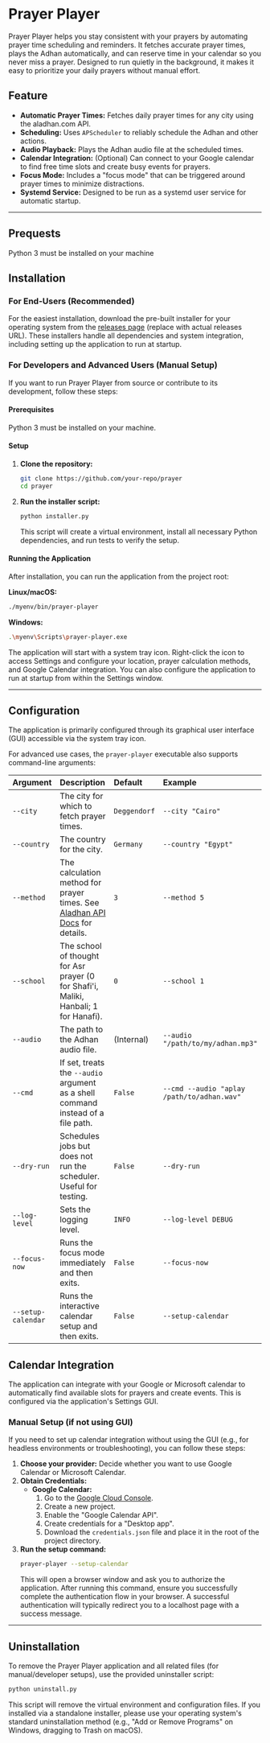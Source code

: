 # Prayer Player
Prayer Player helps you stay consistent with your prayers by automating prayer time scheduling and reminders. It fetches accurate prayer times, plays the Adhan automatically, and can reserve time in your calendar so you never miss a prayer. Designed to run quietly in the background, it makes it easy to prioritize your daily prayers without manual effort.

## Feature
-   **Automatic Prayer Times:** Fetches daily prayer times for any city using the aladhan.com API.
-   **Scheduling:** Uses `APScheduler` to reliably schedule the Adhan and other actions.
-   **Audio Playback:** Plays the Adhan audio file at the scheduled times.
-   **Calendar Integration:** (Optional) Can connect to your Google calendar to find free time slots and create busy events for prayers.
-   **Focus Mode:** Includes a "focus mode" that can be triggered around prayer times to minimize distractions.
-   **Systemd Service:** Designed to be run as a systemd user service for automatic startup.

---
## Prequests
Python 3 must be installed on your machine

## Installation

### For End-Users (Recommended)

For the easiest installation, download the pre-built installer for your operating system from the [releases page](https://github.com/your-repo/prayer-player/releases) (replace with actual releases URL). These installers handle all dependencies and system integration, including setting up the application to run at startup.

### For Developers and Advanced Users (Manual Setup)

If you want to run Prayer Player from source or contribute to its development, follow these steps:

#### Prerequisites
Python 3 must be installed on your machine.

#### Setup

1.  **Clone the repository:**
    ```bash
    git clone https://github.com/your-repo/prayer
    cd prayer
    ```
2.  **Run the installer script:**
    ```bash
    python installer.py
    ```
    This script will create a virtual environment, install all necessary Python dependencies, and run tests to verify the setup.

#### Running the Application

After installation, you can run the application from the project root:

**Linux/macOS:**
```bash
./myenv/bin/prayer-player
```

**Windows:**
```bash
.\myenv\Scripts\prayer-player.exe
```

The application will start with a system tray icon. Right-click the icon to access Settings and configure your location, prayer calculation methods, and Google Calendar integration. You can also configure the application to run at startup from within the Settings window.

---

## Configuration

The application is primarily configured through its graphical user interface (GUI) accessible via the system tray icon.

For advanced use cases, the `prayer-player` executable also supports command-line arguments:

| Argument      | Description                                                                                             | Default       | Example                               |
| :------------ | :------------------------------------------------------------------------------------------------------ | :------------ | :------------------------------------ |
| `--city`      | The city for which to fetch prayer times.                                                               | `Deggendorf`  | `--city "Cairo"`                      |
| `--country`   | The country for the city.                                                                               | `Germany`     | `--country "Egypt"`                   |
| `--method`    | The calculation method for prayer times. See [Aladhan API Docs](https://aladhan.com/prayer-times-api#GetTimingsByCity) for details. | `3`           | `--method 5`                          |
| `--school`    | The school of thought for Asr prayer (0 for Shafi'i, Maliki, Hanbali; 1 for Hanafi).                     | `0`           | `--school 1`                          |
| `--audio`     | The path to the Adhan audio file.                                                                       | (Internal)    | `--audio "/path/to/my/adhan.mp3"`     |
| `--cmd`       | If set, treats the `--audio` argument as a shell command instead of a file path.                        | `False`       | `--cmd --audio "aplay /path/to/adhan.wav"` |
| `--dry-run`   | Schedules jobs but does not run the scheduler. Useful for testing.                                      | `False`       | `--dry-run`                           |
| `--log-level` | Sets the logging level.                                                                                 | `INFO`        | `--log-level DEBUG`                   |
| `--focus-now` | Runs the focus mode immediately and then exits.                                                         | `False`       | `--focus-now`                         |
| `--setup-calendar` | Runs the interactive calendar setup and then exits.                                                 | `False`       | `--setup-calendar`                    |

## Calendar Integration

The application can integrate with your Google or Microsoft calendar to automatically find available slots for prayers and create events. This is configured via the application's Settings GUI.

### Manual Setup (if not using GUI)

If you need to set up calendar integration without using the GUI (e.g., for headless environments or troubleshooting), you can follow these steps:

1.  **Choose your provider:** Decide whether you want to use Google Calendar or Microsoft Calendar.
2.  **Obtain Credentials:**
    *   **Google Calendar:**
        1.  Go to the [Google Cloud Console](https://console.cloud.google.com/).
        2.  Create a new project.
        3.  Enable the "Google Calendar API".
        4.  Create credentials for a "Desktop app".
        5.  Download the `credentials.json` file and place it in the root of the project directory.
3.  **Run the setup command:**
    ```bash
    prayer-player --setup-calendar
    ```
    This will open a browser window and ask you to authorize the application. After running this command, ensure you successfully complete the authentication flow in your browser. A successful authentication will typically redirect you to a localhost page with a success message.

---

## Uninstallation

To remove the Prayer Player application and all related files (for manual/developer setups), use the provided uninstaller script:

```bash
python uninstall.py
```

This script will remove the virtual environment and configuration files. If you installed via a standalone installer, please use your operating system's standard uninstallation method (e.g., "Add or Remove Programs" on Windows, dragging to Trash on macOS).